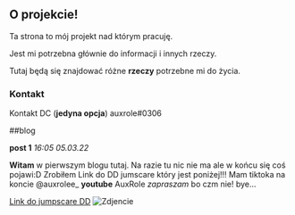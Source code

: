 ## O projekcie!

Ta strona to mój projekt nad którym pracuję.

Jest mi potrzebna głównie do informacji i innych rzeczy.

Tutaj będą się znajdować różne **rzeczy** potrzebne mi do życia.

### Kontakt

Kontakt DC (**jedyna opcja**) auxrole#0306

##blog

**post 1**
*16:05 05.03.22*

**Witam** w pierwszym blogu tutaj. Na razie tu nic nie ma ale w końcu się coś pojawi:D
Zrobiłem Link do DD jumscare który jest poniżej!!! 
Mam tiktoka na koncie @auxrolee_
**youtube** AuxRole
*zapraszam* bo czm nie! 
bye...



[Link do jumpscare DD](https://michaumiau.github.io/dd/scary/)
![Zdjencie](https://user-images.githubusercontent.com/101003362/156888811-22e56780-fcb7-48bc-88ae-f679d874dbf5.png)


